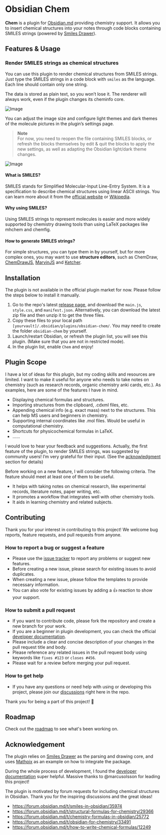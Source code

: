 # Obsidian Chem

**Chem** is a plugin for [Obsidian.md](https://obsidian.md/) providing chemistry support. It allows you to insert chemical structures into your notes through code blocks containing SMILES strings (powered by [Smiles Drawer](https://github.com/reymond-group/smilesDrawer)).

## Features & Usage

### Render SMILES strings as chemical structures

You can use this plugin to render chemical structures from SMILES strings. Just type the SMILES strings in a code block with `smiles` as the language. Each line should contain only one string.

The data is stored as plain text, so you won’t lose it. The renderer will always work, even if the plugin changes its cheminfo core.

![Image](https://user-images.githubusercontent.com/73122375/235232368-614cb591-a19a-4e1e-94df-781a317d25d0.jpg)

You can adjust the image size and configure light themes and dark themes of the molecule pictures in the plugin’s settings page.

> **Note**  
> For now, you need to reopen the file containing SMILES blocks, or refresh the blocks themselves by edit & quit the blocks to apply the new settings, as well as adapting the Obsidian light/dark theme changes.

![Image](https://user-images.githubusercontent.com/73122375/235232505-08386ce2-bc44-4fd6-96b4-22fa9c8c6fbf.jpg)

#### What is SMILES?

SMILES stands for Simplified Molecular-Input Line-Entry System. It is a specification to describe chemical structures using linear ASCII strings. You can learn more about it from the [official website](http://opensmiles.org/opensmiles.html) or [Wikipedia](https://en.wikipedia.org/wiki/Simplified_molecular-input_line-entry_system).

#### Why using SMILES?

Using SMILES strings to represent molecules is easier and more widely supported by chemistry drawing tools than using LaTeX packages like mhchem and chemfig.

#### How to generate SMILES strings?

 For simple structures, you can type them in by yourself, but for more complex ones, you may want to use **structure editors**, such as ChemDraw, [ChemDrawJS](https://chemdrawdirect.perkinelmer.cloud/js/sample/index.html#), [MarvinJS](https://marvinjs-demo.chemaxon.com/latest/index.html) and [Ketcher](https://lifescience.opensource.epam.com/KetcherDemoSA/index.html).

## Installation

The plugin is not available in the official plugin market for now. Please follow the steps below to install it manually.

1. Go to the repo's latest [release page](https://github.com/Acylation/obsidian-chem/releases), and download the `main.js`, `style.css`, and `manifest.json`. Alternatively, you can download the latest zip file and then unzip it to get the three files.
2. Copy these files to your local path `[yourvault]/.obsidian/plugins/obsidian-chem/`. You may need to create the folder `obsidian-chem` by yourself.
3. Launch/restart Obsidian, or refresh the plugin list, you will see this plugin. (Make sure that you are not in restricted mode).
4. In the plugin list, enable `Chem` and enjoy!

## Plugin Scope

I have a lot of ideas for this plugin, but my coding skills and resources are limited. I want to make it useful for anyone who needs to take notes on chemistry (such as research records, organic chemistry anki cards, etc.). As examples, here are some of the features I have in mind.

- Displaying chemical formulas and structures.
- Importing structures from the clipboard, .cdxml files, etc.
- Appending chemical info (e.g. exact mass) next to the structures. This can help MS users and beginners in chemistry.
- Supporting internal coordinates like .mol files. Would be useful in computational chemistry.
- Shortcuts for physicochemical formulas in LaTeX.
- ......

I would love to hear your feedback and suggestions. Actually, the first feature of the plugin, to render SMILES strings, was suggested by community users! I’m very grateful for their input. (See the [acknowledgment](https://github.com/Acylation/obsidian-chem#acknowledgment) section for details)

Before working on a new feature, I will consider the following criteria. The feature should meet at least one of them to be useful.

- It helps with taking notes on chemical research, like experimental records, literature notes, paper writing, etc.
- It promotes a workflow that integrates well with other chemistry tools.
- It aids in learning chemistry and related subjects.

## Contributing

Thank you for your interest in contributing to this project! We welcome bug reports, feature requests, and pull requests from anyone.

### How to report a bug or suggest a feature

- Please use the [issue tracker](https://github.com/Acylation/obsidian-chem/issues) to report any problems or suggest new features.
- Before creating a new issue, please search for existing issues to avoid duplicates.
- When creating a new issue, please follow the templates to provide necessary information.
- You can also vote for existing issues by adding a 👍 reaction to show your support.

### How to submit a pull request

- If you want to contribute code, please fork the repository and create a new branch for your work.
- If you are a beginner in plugin development, you can check the official [developer documentation](https://docs.obsidian.md/Plugins/Getting+started/Build+a+plugin).
- Please include a clear and concise description of your changes in the pull request title and body.
- Please reference any related issues in the pull request body using keywords like `fixes #123` or `closes #456`.
- Please wait for a review before merging your pull request.

### How to get help

- If you have any questions or need help with using or developing this project, please join our [discussions](https://github.com/Acylation/obsidian-chem/discussions) right here in the repo.

Thank you for being a part of this project! 🙌

## Roadmap

Check out the [roadmap](https://github.com/users/Acylation/projects/6) to see what's been working on.

## Acknowledgement

The plugin relies on [Smiles Drawer](https://github.com/reymond-group/smilesDrawer) as the parsing and drawing core, and uses [Mathpix](https://github.com/Mathpix/mathpix-markdown-it) as an example on how to integrate the package.

During the whole process of development, I found the [developer documentation](https://docs.obsidian.md/Plugins/Getting+started/Build+a+plugin) super helpful. Massive thanks to @marcusolsson for leading this project!

The plugin is motivated by forum requests for including chemical structures in Obsidian. Thank you for the inspiring discussions and the great ideas!

- <https://forum.obsidian.md/t/smiles-in-obsidian/35974>
- <https://forum.obsidian.md/t/structural-formulas-for-chemistry/29366>
- <https://forum.obsidian.md/t/chemistry-formulas-in-obsidian/25772>
- <https://forum.obsidian.md/t/obsidian-for-chemistry/33491>
- <https://forum.obsidian.md/t/how-to-write-chemical-formulas/12249>
